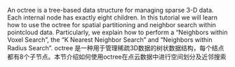 An octree is a tree-based data structure for managing sparse 3-D data. Each internal node has exactly eight children. In this tutorial we will learn how to use the octree for spatial partitioning and neighbor search within pointcloud data. Particularly, we explain how to perform a “Neighbors within Voxel Search”, the “K Nearest Neighbor Search” and “Neighbors within Radius Search”.
octree 是一种用于管理稀疏3D数据的树状数据结构，每个结点都有8个子节点。本节介绍如何使用octree在点云数据中进行空间划分及近邻搜索
